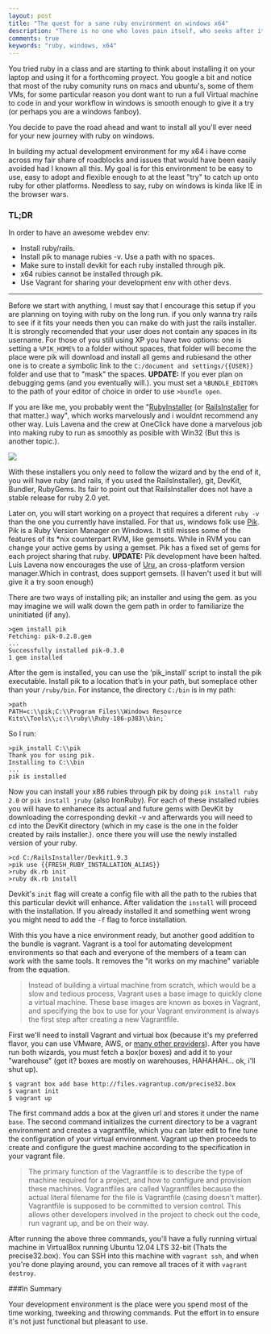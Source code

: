 ```yaml
---
layout: post
title: "The quest for a sane ruby environment on windows x64"
description: "There is no one who loves pain itself, who seeks after it and wants to have it, simply because it is pain..."
comments: true
keywords: "ruby, windows, x64"
---
```


You tried ruby in a class and are starting to think about installing it on your laptop and using it for a forthcoming proyect. You google a bit and notice that most of the ruby comunity runs on macs and ubuntu's, some of them VMs, for some particular reason you dont want to run a full Virtual machine to code in and your workflow in windows is smooth enough to give it a try (or perhaps you are a windows fanboy).

You decide to pave the road ahead and want to install all you'll ever need for your new journey with ruby on windows.

In building my actual development environment for my x64 i have come across my fair share of roadblocks and issues that would have been easily avoided had I known all this. My goal is for this environment to be easy to use, easy to adopt and flexible enough to at the least \"try\" to catch up onto ruby for other platforms. Needless to say, ruby on windows is kinda like IE in the browser wars.

### TL;DR
In order to have an awesome webdev env:

* Install ruby/rails.
* Install pik to manage rubies -v. Use a path with no spaces.
* Make sure to install devkit for each ruby installed through pik.
* x64 rubies cannot be installed through pik.
* Use Vagrant for sharing your development env with other devs.

-----------------------
Before we start with anything, I must say that I encourage this setup if you are planning on toying with ruby on the long run. if you only wanna try rails to see if it fits your needs then you can make do with just the rails installer. It is strongly recomended that your user does not contain any spaces in its username. For those of you still using XP you have two options: one is setting a `%PIK_HOME%` to a folder without spaces, that folder will become the place were pik will download and install all gems and rubiesand the other one is to create a symbolic link to the `C:/document and settings/{{USER}}` folder and use that to \"mask\" the spaces.
**UPDATE:** If you ever plan on debugging gems (and you eventually will.). you must set a `%BUNDLE_EDITOR%` to the path of your editor of choice in order to use `>bundle open`.

If you are like me, you probably went the \"[RubyInstaller](http://rubyinstaller.org/) (or [RailsInstaller](http://rubyinstaller.org/) for that matter.) way\", which works marvelously and i wouldnt recommend any other way. Luis Lavena and the crew at OneClick have done a marvelous job into making ruby to run as smoothly as posible with Win32 (But this is another topic.).

![](/content/images/2014/Jan/railsinstaller_PNG-1.png)

With these installers you only need to follow the wizard and by the end of it, you will have ruby (and rails, if you used the RailsInstaller), git, DevKit, Bundler, RubyGems. Its fair to point out that RailsInstaller does not have a stable release for ruby 2.0 yet.

Later on, you will start working on a proyect that requires a diferent `ruby -v` than the one you currently have installed. For that us, windows folk use [Pik](https://github.com/vertiginous/pik).  Pik is a Ruby Version Manager on Windows. It still misses some of the features of its *nix counterpart RVM, like gemsets. While in RVM you can change your active gems by using a gemset. Pik has a fixed set of gems for each project sharing that ruby.
**UPDATE:** Pik development have been halted. Luis Lavena now encourages the use of [Uru](https://bitbucket.org/jonforums/uru), an cross-platform version manager.Which in contrast, does support gemsets. (I haven't used it but will give it a try soon enough)

There are two ways of installing pik; an installer and using the gem. as you may imagine we will walk down the gem path in order to familiarize the uninitiated (if any).

    >gem install pik
    Fetching: pik-0.2.8.gem
    ...
    Successfully installed pik-0.3.0
    1 gem installed

After the gem is installed, you can use the ‘pik_install’ script to install the pik executable. Install pik to a location that’s in your path, but someplace other than your `/ruby/bin`. For instance, the directory `C:/bin` is in my path:

    >path
    PATH=c:\\pik;C:\\Program Files\\Windows Resource Kits\\Tools\\;c:\\ruby\\Ruby-186-p383\\bin;`

So I run:

    >pik_install C:\\pik
    Thank you for using pik.
    Installing to C:\\bin
    ...
    pik is installed

Now you can install your x86 rubies through pik by doing `pik install ruby 2.0` or `pik install jruby` (also IronRuby). For each of these installed rubies you will have to enhanece its actual and future gems with DevKit by downloading the corresponding devkit -v and afterwards you will need to cd into the DevKit directory (which in my case is the one in the folder created by rails installer.). once there you will use the newly installed version of your ruby.

    >cd C:/RailsInstaller/Devkit1.9.3
    >pik use {{FRESH_RUBY_INSTALLATION_ALIAS}}
    >ruby dk.rb init
    >ruby dk.rb install

Devkit's `init` flag will create a config file with all the path to the rubies that this particular devkit will enhance. After validation the `install` will proceed with the installation. If you already installed it and something went wrong you might need to add the `-f` flag to force installation.

With this you have a nice environment ready, but another good addition to the bundle is vagrant. Vagrant is a tool for automating development environments so that each and everyone of the members of a team can work with the same tools. It removes the \"it works on my machine\" variable from the equation.

>Instead of building a virtual machine from scratch, which would be a slow and tedious process, Vagrant uses a base image to quickly clone a virtual machine. These base images are known as boxes in Vagrant, and specifying the box to use for your Vagrant environment is always the first step after creating a new Vagrantfile.

First we'll need to install Vagrant and virtual box (because it's my preferred flavor, you can use VMware, AWS, or [many other providers](http://docs.vagrantup.com/v2/providers/)). After you have run both wizards, you must fetch a box(or boxes) and add it to your \"warehouse\" (get it? boxes are mostly on warehouses, HAHAHAH... ok, i'll shut up).

    $ vagrant box add base http://files.vagrantup.com/precise32.box
    $ vagrant init
    $ vagrant up


The first command adds a box at the given url and stores it under the name `base`. The second command initializes the current directory to be a vagrant environment and creates a vagrantfile, which you can later edit to fine tune the configuration of your virtual environment. Vagrant up then proceeds to create and configure the guest machine according to the specification in your vagrant file.

>The primary function of the Vagrantfile is to describe the type of machine required for a project, and how to configure and provision these machines. Vagrantfiles are called Vagrantfiles because the actual literal filename for the file is Vagrantfile (casing doesn't matter). Vagrantfile is supposed to be committed to version control. This allows other developers involved in the project to check out the code, run vagrant up, and be on their way.

After running the above three commands, you'll have a fully running virtual machine in VirtualBox running Ubuntu 12.04 LTS 32-bit (Thats the precise32.box). You can SSH into this machine with `vagrant ssh`, and when you're done playing around, you can remove all traces of it with `vagrant destroy`.

###In Summary

Your development environment is the place were you spend most of the time working, tweeking and throwing commands. Put the effort in to ensure it's not just functional but pleasant to use.
